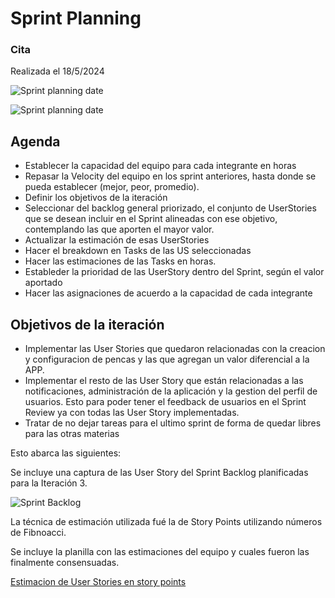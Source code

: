 # Sprint Planning

### Cita

Realizada el 18/5/2024

![Sprint planning date](img/iteracion3/iteracion3-sprint-planning.PNG) 

![Sprint planning date](img/iteracion3/iteracion3-sprint-planning-asistencia.PNG) 

## Agenda

- Establecer la capacidad del equipo para cada integrante en horas
- Repasar la Velocity del equipo en los sprint anteriores, hasta donde se pueda establecer (mejor, peor, promedio).
- Definir los objetivos de la iteración
- Seleccionar del backlog general priorizado, el conjunto de UserStories que se desean incluir en el Sprint alineadas con ese objetivo, contemplando las que aporten el mayor valor.
- Actualizar la estimación de esas UserStories
- Hacer el breakdown en Tasks de las US seleccionadas
- Hacer las estimaciones de las Tasks en horas.
- Estableder la prioridad de las UserStory dentro del Sprint, según el valor aportado
- Hacer las asignaciones de acuerdo a la capacidad de cada integrante

## Objetivos de la iteración
- Implementar las User Stories que quedaron relacionadas con la creacion y configuracion de pencas y las que agregan un valor diferencial a la APP.
- Implementar el resto de las User Story que están relacionadas a las notificaciones, administración de la aplicación y la gestion del perfil de usuarios. Esto para poder tener el feedback de usuarios en el Sprint Review ya con todas las User Story implementadas.
- Tratar de no dejar tareas para el ultimo sprint de forma de quedar libres para las otras materias


Esto abarca las siguientes:

Se incluye una captura de las User Story del Sprint Backlog planificadas para la Iteración 3.

![Sprint Backlog](img/iteracion3/iteracion3-sprint-backlog.PNG) 

La técnica de estimación utilizada fué la de Story Points utilizando números de Fibnoacci.

Se incluye la planilla con las estimaciones del equipo y cuales fueron las finalmente consensuadas.

[Estimacion de User Stories en story points](img/iteracion3/planning.PNG)